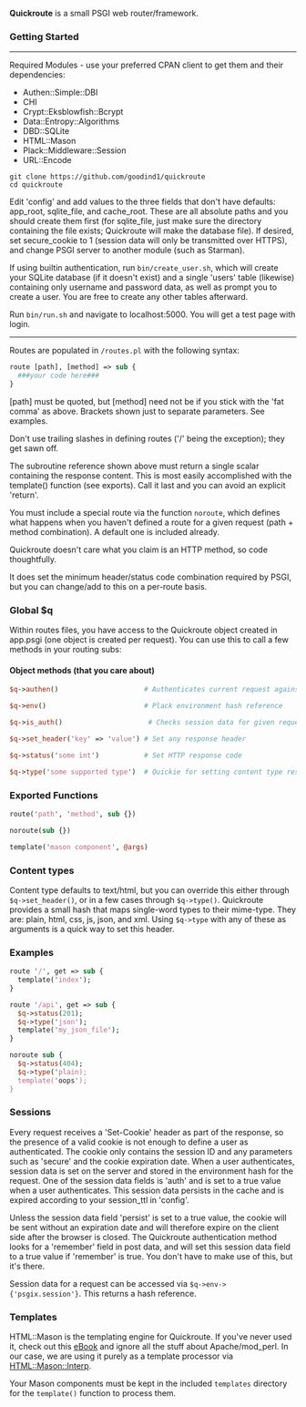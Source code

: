**Quickroute** is a small PSGI web router/framework.

### Getting Started

---

Required Modules - use your preferred CPAN client to get them and their dependencies:

- Authen::Simple::DBI
- CHI
- Crypt::Eksblowfish::Bcrypt
- Data::Entropy::Algorithms
- DBD::SQLite
- HTML::Mason
- Plack::Middleware::Session
- URL::Encode

```
git clone https://github.com/goodind1/quickroute
cd quickroute
```

Edit 'config' and add values to the three fields that don't have defaults: app_root, sqlite_file, and cache_root. These are all absolute paths and you should create them first (for sqlite_file, just make sure the directory containing the file exists; Quickroute will make the database file). If desired, set secure_cookie to 1 (session data will only be transmitted over HTTPS), and change PSGI server to another module (such as Starman).

If using builtin authentication, run ```bin/create_user.sh```, which will create your SQLite database (if it doesn't exist) and a single 'users' table (likewise) containing only username and password data, as well as prompt you to create a user. You are free to create any other tables afterward.

Run ```bin/run.sh``` and navigate to localhost:5000. You will get a test page with login.

---

Routes are populated in ```/routes.pl``` with the following syntax:

```perl
route [path], [method] => sub {
  ###your code here###
}
```

[path] must be quoted, but [method] need not be if you stick with the 'fat comma' as above. Brackets shown just to separate parameters. See examples.

Don't use trailing slashes in defining routes ('/' being the exception); they get sawn off.

The subroutine reference shown above must return a single scalar containing the response content. This is most easily accomplished with the template() function (see exports). Call it last and you can avoid an explicit 'return'.

You must include a special route via the function ```noroute```, which defines what happens when you haven't defined a route for a given request (path + method combination). A default one is included already.

Quickroute doesn't care what you claim is an HTTP method, so code thoughtfully. 

It does set the minimum header/status code combination required by PSGI, but you can change/add to this on a per-route basis.

### Global $q
Within routes files, you have access to the Quickroute object created in app.psgi (one object is created per request). You can use this to call a few methods in your routing subs:

#### Object methods (that you care about)

```perl
$q->authen()                     # Authenticates current request against SQLite 'users' table using 'username' and 'password' POST parameters. Populates some session data on success.

$q->env()                        # Plack environment hash reference

$q->is_auth()                     # Checks session data for given request, if applicable, and returns true if 'auth' field is a true value (this field set by $q->authen())

$q->set_header('key' => 'value') # Set any response header

$q->status('some int')           # Set HTTP response code

$q->type('some supported type')  # Quickie for setting content type response header
```

### Exported Functions

```perl
route('path', 'method', sub {})

noroute(sub {})

template('mason component', @args)
```

### Content types

Content type defaults to text/html, but you can override this either through ```$q->set_header()```, or in a few cases through ```$q->type()```. Quickroute provides a small hash that maps single-word types to their mime-type. They are: plain, html, css, js, json, and xml. Using ```$q->type``` with any of these as arguments is a quick way to set this header.

### Examples

```perl
route '/', get => sub {
  template('index');
}

route '/api', get => sub {
  $q->status(201);
  $q->type('json');
  template('my_json_file');
}

noroute sub {
  $q->status(404);
  $q->type('plain);
  template('oops');
}

```

### Sessions

Every request receives a 'Set-Cookie' header as part of the response, so the presence of a valid cookie is not enough to define a user as authenticated. The cookie only contains the session ID and any parameters such as 'secure' and the cookie expiration date. When a user authenticates, session data is set on the server and stored in the environment hash for the request. One of the session data fields is 'auth' and is set to a true value when a user authenticates. This session data persists in the cache and is expired according to your session_ttl in 'config'. 

Unless the session data field 'persist' is set to a true value, the cookie will be sent without an expiration date and will therefore expire on the client side after the browser is closed. The Quickroute authentication method looks for a 'remember' field in post data, and will set this session data field to a true value if 'remember' is true. You don't have to make use of this, but it's there. 

Session data for a request can be accessed via ```$q->env->{'psgix.session'}```. This returns a hash reference.

### Templates

HTML::Mason is the templating engine for Quickroute. If you've never used it, check out this [eBook](https://masonbook.houseabsolute.com/book/) and ignore all the stuff about Apache/mod_perl. In our case, we are using it purely as a template processor via [HTML::Mason::Interp](https://metacpan.org/pod/HTML::Mason::Interp).

Your Mason components must be kept in the included ```templates``` directory for the ```template()``` function to process them.

